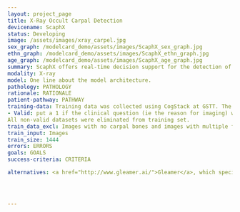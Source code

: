 ```yaml
---
layout: project_page
title: X-Ray Occult Carpal Detection
devicename: ScaphX
status: Developing
image: /assets/images/xray_carpel.jpg
sex_graph: /modelcard_demo/assets/images/ScaphX_sex_graph.jpg
ethn_graph: /modelcard_demo/assets/images/ScaphX_ethn_graph.jpg
age_graph: /modelcard_demo/assets/images/ScaphX_age_graph.jpg
summary: ScaphX offers real-time decision support for the detection of scaphoid fractures. The application interprets wrist x-rays to increase the accuracy and confidence of diagnosis, enabling rapid turnaround treatment with discharge or appropriate further management of these patients.
modality: X-ray
model: One line about the model architecture.
pathology: PATHOLOGY
rationale: RATIONALE
patient-pathway: PATHWAY
training-data: Training data was collected using CogStack at GSTT. The clinical reports were read and labelled based on the content of the report. The labels given were as follows:
- Valid: put a 1 if the clinical question (ie the reason for imaging) was scaphoid fracture. If the question is anything else, then put a 0 here. - Valid including other pathology: put a 1 if the clinical question still pertains to a fracture. We want to use these for controls and for expansion of the algorithm later down a line (e.g. so it can detect other fractures). - Fracture: 1 for scaphoid fracture found and 0 for scaphoid fracture not found. 0 also for all other fractures.
All non-valid datasets were eliminated from training set.
train_data_excl: Images with no carpal bones and images with multiple fused views were deleted. Images with poor quality and artefacts were noted but not eliminated from the dataset.
train_input: Images
train_size: 1444
errors: ERRORS
goals: GOALS
success-criteria: CRITERIA

alternatives: <a href="http://www.gleamer.ai/">Gleamer</a>, which specialise in trauma x-rays, has been considered for this purpose but was decided not suitable to solve this particular clinical problem. The decision was made to train an in-house algorithm instead.




---
```

